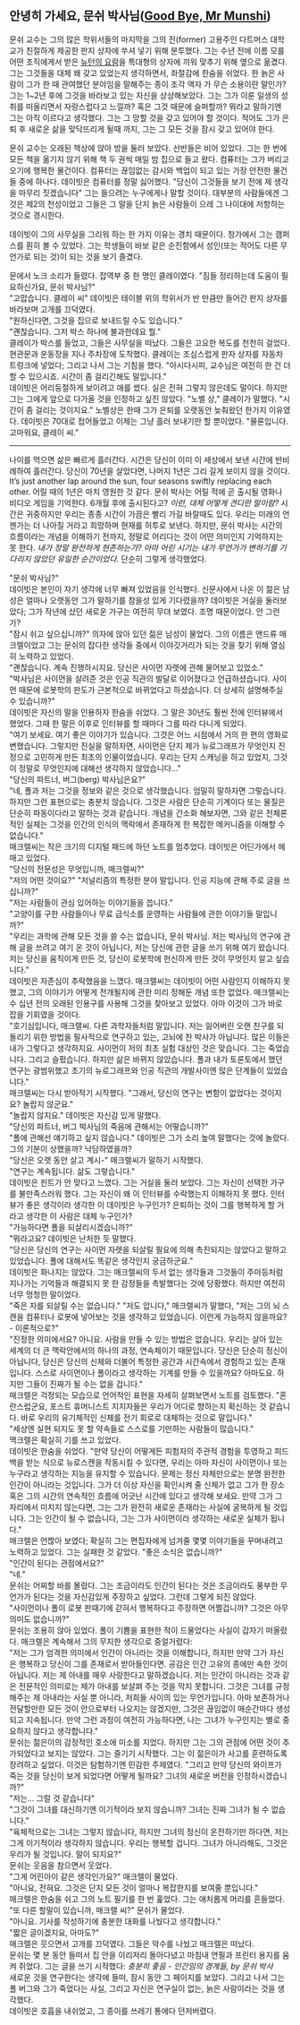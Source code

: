 ## 안녕히 가세요, 문쉬 박사님([Good Bye, Mr Munshi](https://somagame.com/item-4530.html))
문쉬 교수는 그의 많은 학위서들의 마지막을 그의 전(former) 고용주인 다트머스 대학교가 친절하게 제공한 판지 상자에 쑤셔 넣기 위해 분투했다. 그는 수년 전에 이름 모를 어떤 조직에게서 받은 [뉴턴의 요람](http://mulli2.kps.or.kr/~pht/11-5/020516.htm)을 특대형의 상자에 끼워 맞추기 위해 옆으로 옮겼다. 그는 그것들을 대체 왜 갖고 있었는지 생각하면서, 좌절감에 한숨을 쉬었다. 한 늙은 사람이 그가 한 때 관여했던 분야임을 말해주는 종이 조각 액자 가 무슨 소용이란 말인가? 그는 1~2년 후에 그것을 바라보고 있는 자신을 상상해보았다. 그는 그가 이룬 일생의 성취를 떠올리면서 자랑스럽다고 느낄까? 혹은 그것 때문에 슬퍼할까? 뭐라고 말하기엔 그는 아직 이르다고 생각했다. 그는 그 망할 것을 갖고 있어야 할 것이다. 적어도 그가 은퇴 후 새로운 삶을 맞닥뜨리게 될때 까지, 그는 그 모든 것을 잠시 갖고 있어야 한다.

문쉬 교수는 오래된 책상에 앉아 방을 둘러 보았다. 선반들은 비어 있었다. 그는 한 번에 모든 책을 옮기지 않기 위해 책 두 권씩 매일 밤 집으로 들고 왔다. 컴퓨터는 그가 버리고 오기에 행복한 물건이다. 컴퓨터는 끊임없는 감시와 백업이 되고 있는 가장 안전한 물건들 중에 하나다. 데이빗은 컴퓨터를 정말 싫어했다. "당신이 그것들을 보기 전에 제 생각을 마무리 짓겠습니다" 그는 들으려는 누구에게나 말할 것이다. 대부분의 사람들에겐 그것은 제2의 천성이었고 그들은 그 말을 단지 늙은 사람들이 으레 그 나이대에 저항하는 것으로 경시한다.

데이빗이 그의 사무실을 그리워 하는 한 가지 이유는 경치 때문이다. 창가에서 그는 캠퍼스를 훤히 볼 수 있었다. 그는 학생들이 바보 같은 순진함에서 성인(또는 적어도 다른 무언가로 되는 것)이 되는 것을 보기 즐겼다.

문에서 노크 소리가 들렸다. 잡역부 중 한 명인 클레이였다. "짐들 정리하는데 도움이 필요하신가요, 문쉬 박사님?"  
"고맙습니다. 클레이 씨" 데이빗은 테이블 위의 학위서가 반 만큼만 들어간 판지 상자를 바라보며 고개를 끄덕였다.  
"원하신다면, 그것을 집으로 보내드릴 수도 있습니다."  
"괜찮습니다. 그저 박스 하나에 불과한데요 뭘."  
클레이가 박스를 들었고, 그들은 사무실을 떠났다. 그들은 고요한 복도를 천천히 걸었다. 현관문과 운동장을 지나 주차장에 도착했다. 클레이는 조심스럽게 판자 상자를 자동차 트렁크에 넣었다; 그리고 나서 그는 기침을 했다. "아시다시피, 교수님은 여전히 한 건 더 할 수 있으시죠. 시간이 좀 걸리긴해도 말입니다."  
데이빗은 어리둥절하게 보이려고 애를 썼다. 실은 전혀 그렇지 않은데도 말이다. 하지만 그는 그에게 앞으로 다가올 것을 인정하고 싶진 않았다. "노벨 상," 클레이가 말했다. "시간이 좀 걸리는 것이지요." 노벨상은 한때 그가 은퇴를 오랫동안 늦춰왔던 한가지 이유였다. 데이빗은 70대로 접어들었고 이제는 그냥 흘러 보내기만 할 뿐이었다. "물론입니다. 고마워요, 클레이 씨."

---
나이를 먹으면 삶은 빠르게 흘러간다. 시간은 당신이 이미 이 세상에서 보낸 시간에 반비례하여 흘러간다. 당신이 70년을 살았다면, 나머지 1년은 그리 길게 보이지 않을 것이다. It’s just another lap around the sun, four seasons swiftly replacing each other. 어릴 때의 1년은 마치 영원한 것 같다. 문쉬 박사는 어릴 적에 곧 출시될 영화나 비디오 게임을 기억한다. 6개월 후에 출시된다고? *이런, 대체 어떻게 견디란 말이람?* 시간은 귀중하지만 우리는 종종 시간이 가끔은 빨리 가길 바랄때도 있다. 우리는 미래의 언젠가는 더 나아질 거라고 희망하며 현재를 허투로 보낸다. 하지만, 문쉬 박사는 시간의 흐름이라는 개념을 이해하기 전까지, 정말로 어리다는 것이 어떤 의미인지 기억하지는 못 한다. *내가 정말 완전하게 현존하는가? 아마 어린 시기는 내가 무언가가 변하기를 기다리지 않았던 유일한 순간이었다.* 단순히 그렇게 생각했었다.

"문쉬 박사님?"  
데이빗은 본인이 자기 생각에 너무 빠져 있었음을 인식했다. 신문사에서 나온 이 젊은 남성은 얼마나 오랫동안 그가 말하기를 참을성 있게 기다렸을까? 데이빗은 거실을 둘러보았다; 그가 작년에 샀던 새로운 가구는 여전히 무뎌 보였다. 조명 때문이었다. 안 그런가?<br>
"잠시 쉬고 싶으십니까?" 의자에 앉아 있던 젊은 남성이 물었다. 그의 이름은 앤드류 매크렐이었고 그는 문쉬의 잡다한 생각들 중에서 이야깃거리가 되는 것을 찾기 위해 열심히 노력하고 있었다.  
"괜찮습니다. 계속 진행하시지요. 당신은 사이먼 자렛에 관해 물어보고 있었소."  
"박사님은 사이먼을 살려준 것은 인공 직관의 발달로 이어졌다고 언급하셨습니다. 사이먼 때문에 로봇학의 판도가 근본적으로 바뀌었다고 하셨습니다. 더 상세히 설명해주실 수 있습니까?"  
데이빗은 자신의 말을 인용하자 한숨을 쉬었다. 그 말은  30년도 훨씬 전에 인터뷰에서 했었다. 그때 한 말은 이후로 인터뷰를 할 때마다 그를 따라 다니게 되었다.  
"여기 보세요. 여기 좋은 이야기가 있습니다. 그것은 어느 시점에서 거의 한 편의 영화로 변했습니다. 그렇지만 진실을 말하자면, 사이먼은 단지 제가 뉴로그래프가 무엇인지 진정으로 고민하게 만든 최초의 인물이었습니다. 우리는 단지 스캐닝을 하고 있었지, 그것이 정말로 무엇인지에 대해선 생각하지 않았습니다..."  
"당신의 파트너, 버그(berg) 박사님은요?"  
"네, 폴과 저는 그것을 정보와 같은 것으로 생각했습니다. 엄밀히 말하자면 그렇습니다. 하지만 그런 표현으로는 충분치 않습니다. 그것은 사람은 단순히 기계이다 또는 물질은 단순히 파동이다라고 말하는 것과 같습니다. 개념을 간소화 해보자면, 그와 같은 전체론적인 실체는 그것을 인간의 인식의 맥락에서 존재하게 한 복잡한 메커니즘을 이해할 수 없습니다."  
매크렐씨는 작은 크기의 디지털 패드에 하던 노트를 멈추었다. 데이빗은 어딘가에서 헤매고 있었다.  
"당신의 전문성은 무엇입니까, 매크렐씨?"  
"저의 어떤 것이요?"
"저널리즘의 특정한 분야 말입니다. 인공 지능에 관해 주로 글을 쓰십니까?"  
"저는 사람들이 관심 있어하는 이야기들을 씁니다."  
"고양이를 구한 사람들이나 무료 급식소를 운영하는 사람들에 관한 이야기들 말입니까?"  
"우리는 과학에 관해 모든 것을 쓸 수는 없습니다, 문쉬 박사님. 저는 박사님의 연구에 관해 글을 쓰려고 여기 온 것이 아닙니다, 저는 당신에 관한 글을 쓰기 위해 여기 왔습니다. 저는 당신을 움직이게 만든 것, 당신이 로봇학에 헌신하게 만든 것이 무엇인지 알고 싶습니다."  
데이빗은 자존심이 추락했음을 느꼈다. 매크렐씨는 데이빗이 어떤 사람인지 이해하지 못 했고, 그의 이야기가 어떻게 전개될지에 관한 미리 정해둔 개념 또한 없었다. 매크렐씨는 수 십년 전의 오래된 인용구를 사용해 그것을 찾아보고 있었다. 아마 이것이 그가 바로 잡을 기회였을 것이다.  
"호기심입니다, 매크랠씨. 다른 과학자들처럼 말입니다. 저는 잃어버린 오랜 친구를 되돌리기 위한 방법을 필사적으로 연구하고 있는, 고뇌에 찬 박사가 아닙니다. 많은 이들은 내가 그렇다고 생각하지요. 사이먼이 저의 최초 실험 대상인 것은 맞습니다. 그는 죽었습니다. 그리고 슬펐습니다. 하지만 삶은 바뀌지 않았습니다. 폴과 내가 토론토에서 했던 연구는 광범위했고 초기의 뉴로그래프와 인공 직관의 개발사이엔 많은 단계들이 있었습니다."  
매크렐씨는 다시 받아적기 시작했다. "그래서, 당신의 연구는 변함이 없었다는 것이지요? 놀랍지 않군요."  
"놀랍지 않지요." 데이빗은 자신감 있게 말했다.  
"당신의 파트너, 버그 박사님의 죽음에 관해서는 어떻습니까?"  
"폴에 관해선 얘기하고 싶지 않습니다." 데이빗은 그가 소리 높여 말했다는 것에 놀랐다. 그의 기분이 상했을까? 낙담하였을까?  
"당신은 오랫 동안 살고 계시-" 매크렐씨가 말하기 시작했다.  
"연구는 계속됩니다. 삶도 그렇습니다."  
데이빗은 핀트가 안 맞다고 느꼈다. 그는 거실을 둘러 보았다. 그는 자신이 선택한 가구를 불만족스러워 했다. 그는 자신이 왜 이 인터뷰를 수락했는지 이해하지 못 했다. 인터뷰가 좋은 생각이라 생각한 이 데이빗은 누구인가? 은퇴하는 것이 그를 행복하게 할 거라고 생각한 이 사람은 대체 누구인가?  
"가능하다면 폴을 되살리시겠습니까?"  
"뭐라고요? 데이빗은 난처한 듯 말했다.  
"당신은 당신의 연구는 사이먼 자렛을 되살릴 필요에 의해 촉진되지는 않았다고 말하고 있었습니다. 폴에 대해서도 똑같은 생각인지 궁금하군요."  
데이빗은 화나지는 않았다. 그는 매크렐씨의 두서 없는 생각들과 그것들이 주마등처럼 지나가는 기억들과 해결되지 못 한 감정들을 촉발했다는 것에 당황했다. 하지만 여전히 너무 멍청한 말이었다.  
"죽은 자를 되살릴 수는 없습니다."
"저도 압니다," 매크렐씨가 말했다, "저는 그의 뇌 스캔을 컴퓨터나 로봇에 넣어보는 것을 생각하고 있었습니다. 이런게 가능하지 않을까요? - 이론적으로?"  
"진정한 의미에서요? 아니요. 사람을 만들 수 있는 방법은 없습니다. 우리는 살아 있는 세계의 더 큰 맥락안에서의 하나의 과정, 연속체이기 때문입니다. 당신은 단순히 정신이 아닙니다, 당신은 당신의 신체와 더불어 특정한 공간과 시간속에서 경험하고 있는 존재입니다. 스스로 사이먼이나 폴이라고 생각하는 기계를 만들 수 있을까요? 아마도요. 하지만 그들이 진짜가 될 수는 없을 겁니다."  
매크렐은 걱정되는 모습으로 언어적인 표현을 자세히 살펴보면서 노트를 검토했다. "혼란스럽군요, 포스트 휴머니스트 지지자들은 우리가 어디로 향하는지 확신하는 것 같습니다. 바로 우리의 유기체적인 신체를 전기 회로로 대체하는 것으로 말입니다."  
"세상엔 실현 되지도 못 할 약속들로 스스로를 기만하는 사람들이 많습니다."  
맥크렐은 확실히 기를 쓰고 있었다.  
데이빗은 한숨을 쉬었다. "만약 당신이 어떻게든 피험자의 주관적 경험을 투영하고 피드백을 받는 식으로 뉴로스캔을 작동시킬 수 있다면, 우리는 아마 자신이 사이먼이나 또는 누구라고 생각하는 지능을 유지할 수 있습니다. 문제는 정신 자체만으로는 분명 완전한 인간이 아니라는 것입니다. 그가 더 이상 자신을 확인시켜 줄 신체가 없고 그가 한 장소 혹은 그의 시간의 연속적인 흐름에 어긋난 시간에 있다고 생각해 보세요. 만약 그가 그 자리에서 미치지 않는다면, 그는 그가 완전히 새로운 존재라는 사실에 굴복하게 될 것입니다. 그는 인간이 될 수 없습니다, 그는 그가 사이먼이라 생각하는 새로운 실체가 됩니다."  
매크렐은 언짢아 보였다; 확실히 그는 편집자에게 넘겨줄 몇몇 이야기들을 꾸며내려고 노력하고 있었다. 그는 실패한 것 같았다. "좋은 소식은 없습니까?"  
"인간이 된다는 관점에서요?"  
"네."  
문쉬는 어찌할 바를 몰랐다. 그는 조금이라도 인간이 된다는 것은 조금이라도 풍부한 무언가가 된다는 것을 자신감있게 주장하고 싶었다. 그런데 그렇게 되진 않았다.  
"사이먼이나 폴이 로봇 판때기에 갇혀서 행복하다고 주장하면 어쩔겁니까? 그것은 아무 의미도 없습니까?"  
문쉬는 조용히 앉아 있었다. 폴이 기쁨을 표현한 적이 드물었다는 사실이 갑자기 떠올랐다. 매크렐은 계속해서 그의 무지한 생각으로 중얼거렸다:  
"저는 그가 엄격한 의미에서 인간이 아니라는 것을 이해합니다, 하지만 만약 그가 자신은 행복하고 당신이 그를 존재로서 받아들인다면. 공감은 인간 고유의 종에만 속한 것이 아닙니다. 저는 제 아내를 매우 사랑한다고 말하겠습니다. 저는 인간이 아니라는 것과 같은 전문적인 의미로는 제가 아내를 보살펴 주는 것을 막지 못합니다. 그것은 그녀를 규정해주는 제 아내라는 사실 뿐 아니라, 저희들 사이의 있는 무언가입니다. 아마 보존하거나 전달할만한 모든 것이 안으로부터 나오지는 않겠지만, 그것은 끊임없이 매순간마다 생성되고 지속됩니다. 만약 그런 과정이 여전히 가능하다면, 나는 그녀가 누구인지는 별로 중요하지 않다고 생각합니다."  
문쉬는 젊은이의 감정적인 호소에 미소를 지었다. 하지만 그는 그의 관점에 어떤 것이 추가되었다고 보지는 않았다. 그는 즐기기 시작했다. 그는 이 젊은이가 사고를 훈련하도록 장려하고 싶었다. 이것은 탐험하기엔 민감한 주제였다. "그리고 만약 당신의 와이프가 죽는 것을 당신이 보게 되었다면 어떻게 될까요? 그녀의 새로운 버전을 인정하시겠습니까?"  
"저는... 그럴 것 같습니다"  
"그것이 그녀를 대신하기엔 이기적이라 보지 않습니까? 그녀는 진짜 그녀가 될 수 없습니다."  
"육체적으로는 그녀는 그렇지 않습니다, 하지만 그녀의 정신이 온전하기만 하다면, 저는 그게 이기적이라 생각하지 않습니다. 우리는 행복할 겁니다. 그녀가 아니라해도, 그것은 우리가 될 것입니다. 말이 되지요?"  
문쉬는 웃음을 참으면서 웃었다.  
"그게 어린아이 같은 생각인가요?" 매크렐이 물었다.  
"아니요, 전혀요. 그것은 단지 모든 것이 얼마나 복잡한지를 보여줄 뿐입니다."  
매크렐은 한숨을 쉬고 그의 노트 필기를 한 번 훑었다. 그는 애처롭게 머리를 흔들었다.  
"또 다른 할말이 있습니까, 매크랠 씨?" 문쉬가 물었다.  
"아니요. 기사를 작성하기에 충분한 대화를 나눴다고 생각합니다."  
"짧은 글이겠지요, 아마도?"  
매크렐은 웃으면서 고개를 끄덕였다. 그들은 악수를 나눴고 매크렐은 떠났다.  
문쉬는 몇 분 동안 들떠서 집 안을 이리저리 돌아다녔고 마침내 연필과 프린터 용지를 움켜 쥐었다. 그는 글을 쓰기 시작했다: *충분히 좋음 - 인간임의 경계들, by 문쉬 박사*  
새로운 것을 연구한다는 생각에 들떠, 잠시 동안 그 페이지를 보았다. 그리고 나서 그는 폴 버그와 그가 죽었다는 사실, 그리고 자신은 연구실이 없는, 늙은 사람이라는 것을 생각했다.  
데이빗은 호흡을 내쉬었고, 그 종이를 쓰레기 통에다 던저버렸다.
